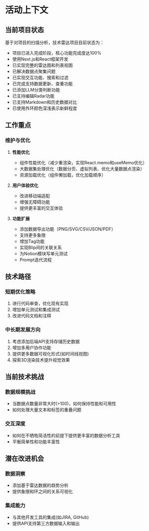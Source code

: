 # 活动上下文

## 当前项目状态
基于对项目的扫描分析，技术雷达项目目前状态为：
- 项目已进入完成阶段，核心功能完成度达100%
- 使用Next.js和React框架开发
- 已实现完整的雷达图和列表视图
- 已解决数据点聚集问题
- 已实现交互功能、搜索和过滤
- 已完成支持数据更新、查重功能
- 已添加LLM分类判断功能
- 已支持编辑Radar功能
- 已支持Markdown和历史数据对比
- 已使用外环颜色深浅表示新鲜程度

## 工作重点

### 维护与优化
1. **性能优化**
   - 组件性能优化（减少重渲染，实现React.memo和useMemo优化）
   - 大数据集处理优化（数据分页、虚拟列表、优化大量数据点渲染）
   - 资源加载优化（组件懒加载，优化加载顺序）

2. **用户体验优化**
   - 改进移动端适配
   - 增强无障碍功能
   - 提供更丰富的交互体验

3. **功能扩展**
   - 添加数据导出功能（PNG/SVG/CSV/JSON/PDF）
   - 支持更多象限
   - 增加Tag功能
   - 实现Blip间的关联关系
   - 为Notion模块写单元测试
   - Prompt迭代流程

## 技术路径

### 短期优化策略
1. 进行代码审查，优化现有实现
2. 增加单元测试和集成测试
3. 改进代码文档和注释

### 中长期发展方向
1. 考虑添加后端API支持存储历史数据
2. 增加多用户协作功能
3. 提供更多数据可视化形式(如时间线视图)
4. 探索3D渲染技术提升视觉效果

## 当前技术挑战

### 数据规模挑战
- 当数据点数量非常大时(>100)，如何保持性能和可用性
- 如何处理大量文本和标签的重叠问题

### 交互深度
- 如何在不牺牲简洁性的前提下提供更丰富的数据分析工具
- 平衡简单性和功能丰富性

## 潜在改进机会

### 数据洞察
- 添加基于雷达数据的趋势分析
- 提供象限和环之间的关系可视化

### 集成能力
- 与其他开发工具的集成(如JIRA, GitHub)
- 提供API支持第三方数据输入和输出 